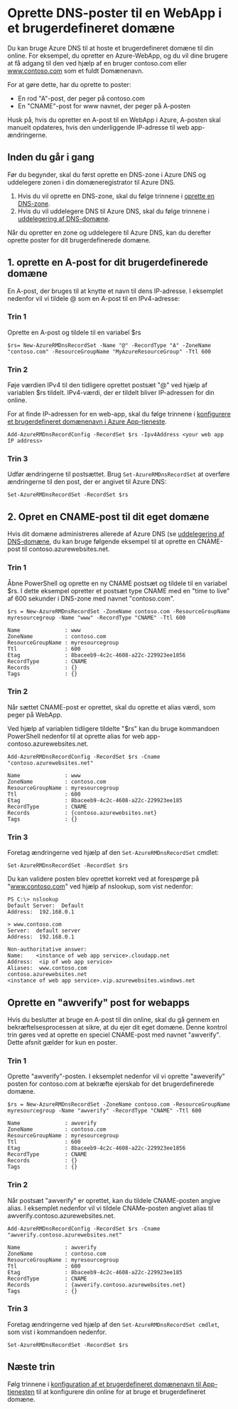 <properties
   pageTitle="Oprette brugerdefinerede DNS-poster til en WebApp | Microsoft Azure  "
   description="Sådan oprettes brugerdefinerede domæne DNS-poster for online ved hjælp af Azure DNS."
   services="dns"
   documentationCenter="na"
   authors="sdwheeler"
   manager="carmonm"
   editor=""/>

<tags
   ms.service="dns"
   ms.devlang="na"
   ms.topic="article"
   ms.tgt_pltfrm="na"
   ms.workload="infrastructure-services"
   ms.date="08/16/2016"
   ms.author="sewhee"/>

# <a name="create-dns-records-for-a-web-app-in-a-custom-domain"></a>Oprette DNS-poster til en WebApp i et brugerdefineret domæne

Du kan bruge Azure DNS til at hoste et brugerdefineret domæne til din online. For eksempel, du opretter en Azure-WebApp, og du vil dine brugere at få adgang til den ved hjælp af en bruger contoso.com eller www.contoso.com som et fuldt Domænenavn.

For at gøre dette, har du oprette to poster:

- En rod "A"-post, der peger på contoso.com
- En "CNAME"-post for www navnet, der peger på A-posten

Husk på, hvis du opretter en A-post til en WebApp i Azure, A-posten skal manuelt opdateres, hvis den underliggende IP-adresse til web app-ændringerne.

## <a name="before-you-begin"></a>Inden du går i gang

Før du begynder, skal du først oprette en DNS-zone i Azure DNS og uddelegere zonen i din domæneregistrator til Azure DNS.

1. Hvis du vil oprette en DNS-zone, skal du følge trinnene i [oprette en DNS-zone](dns-getstarted-create-dnszone.md).
2. Hvis du vil uddelegere DNS til Azure DNS, skal du følge trinnene i [uddelegering af DNS-domæne](dns-domain-delegation.md).

Når du opretter en zone og uddelegere til Azure DNS, kan du derefter oprette poster for dit brugerdefinerede domæne.


## <a name="1-create-an-a-record-for-your-custom-domain"></a>1. oprette en A-post for dit brugerdefinerede domæne

En A-post, der bruges til at knytte et navn til dens IP-adresse. I eksemplet nedenfor vil vi tildele @ som en A-post til en IPv4-adresse:

### <a name="step-1"></a>Trin 1

Oprette en A-post og tildele til en variabel $rs

    $rs= New-AzureRMDnsRecordSet -Name "@" -RecordType "A" -ZoneName "contoso.com" -ResourceGroupName "MyAzureResourceGroup" -Ttl 600

### <a name="step-2"></a>Trin 2

Føje værdien IPv4 til den tidligere oprettet postsæt "@" ved hjælp af variablen $rs tildelt. IPv4-værdi, der er tildelt bliver IP-adressen for din online.

For at finde IP-adressen for en web-app, skal du følge trinnene i [konfigurere et brugerdefineret domænenavn i Azure App-tjeneste](../web-sites-custom-domain-name.md#Find-the-virtual-IP-address).

    Add-AzureRMDnsRecordConfig -RecordSet $rs -Ipv4Address <your web app IP address>

### <a name="step-3"></a>Trin 3

Udfør ændringerne til postsættet. Brug `Set-AzureRMDnsRecordSet` at overføre ændringerne til den post, der er angivet til Azure DNS:

    Set-AzureRMDnsRecordSet -RecordSet $rs

## <a name="2-create-a-cname-record-for-your-custom-domain"></a>2. Opret en CNAME-post til dit eget domæne

Hvis dit domæne administreres allerede af Azure DNS (se [uddelegering af DNS-domæne](dns-domain-delegation.md), du kan bruge følgende eksempel til at oprette en CNAME-post til contoso.azurewebsites.net.

### <a name="step-1"></a>Trin 1

Åbne PowerShell og oprette en ny CNAME postsæt og tildele til en variabel $rs. I dette eksempel opretter et postsæt type CNAME med en "time to live" af 600 sekunder i DNS-zone med navnet "contoso.com".

    $rs = New-AzureRMDnsRecordSet -ZoneName contoso.com -ResourceGroupName myresourcegroup -Name "www" -RecordType "CNAME" -Ttl 600

    Name              : www
    ZoneName          : contoso.com
    ResourceGroupName : myresourcegroup
    Ttl               : 600
    Etag              : 8baceeb9-4c2c-4608-a22c-229923ee1856
    RecordType        : CNAME
    Records           : {}
    Tags              : {}


### <a name="step-2"></a>Trin 2

Når sættet CNAME-post er oprettet, skal du oprette et alias værdi, som peger på WebApp.

Ved hjælp af variablen tidligere tildelte "$rs" kan du bruge kommandoen PowerShell nedenfor til at oprette alias for web app-contoso.azurewebsites.net.

    Add-AzureRMDnsRecordConfig -RecordSet $rs -Cname "contoso.azurewebsites.net"

    Name              : www
    ZoneName          : contoso.com
    ResourceGroupName : myresourcegroup
    Ttl               : 600
    Etag              : 8baceeb9-4c2c-4608-a22c-229923ee185
    RecordType        : CNAME
    Records           : {contoso.azurewebsites.net}
    Tags              : {}

### <a name="step-3"></a>Trin 3

Foretag ændringerne ved hjælp af den `Set-AzureRMDnsRecordSet` cmdlet:

    Set-AzureRMDnsRecordSet -RecordSet $rs

Du kan validere posten blev oprettet korrekt ved at forespørge på "www.contoso.com" ved hjælp af nslookup, som vist nedenfor:

    PS C:\> nslookup
    Default Server:  Default
    Address:  192.168.0.1

    > www.contoso.com
    Server:  default server
    Address:  192.168.0.1

    Non-authoritative answer:
    Name:    <instance of web app service>.cloudapp.net
    Address:  <ip of web app service>
    Aliases:  www.contoso.com
    contoso.azurewebsites.net
    <instance of web app service>.vip.azurewebsites.windows.net

## <a name="create-an-awverify-record-for-web-apps"></a>Oprette en "awverify" post for webapps


Hvis du beslutter at bruge en A-post til din online, skal du gå gennem en bekræftelsesprocessen at sikre, at du ejer dit eget domæne. Denne kontrol trin gøres ved at oprette en speciel CNAME-post med navnet "awverify". Dette afsnit gælder for kun en poster.


### <a name="step-1"></a>Trin 1

Oprette "awverify"-posten. I eksemplet nedenfor vil vi oprette "aweverify" posten for contoso.com at bekræfte ejerskab for det brugerdefinerede domæne.

    $rs = New-AzureRMDnsRecordSet -ZoneName contoso.com -ResourceGroupName myresourcegroup -Name "awverify" -RecordType "CNAME" -Ttl 600

    Name              : awverify
    ZoneName          : contoso.com
    ResourceGroupName : myresourcegroup
    Ttl               : 600
    Etag              : 8baceeb9-4c2c-4608-a22c-229923ee1856
    RecordType        : CNAME
    Records           : {}
    Tags              : {}


### <a name="step-2"></a>Trin 2

Når postsæt "awverify" er oprettet, kan du tildele CNAME-posten angive alias. I eksemplet nedenfor vil vi tildele CNAMe-posten angivet alias til awverify.contoso.azurewebsites.net.

    Add-AzureRMDnsRecordConfig -RecordSet $rs -Cname "awverify.contoso.azurewebsites.net"

    Name              : awverify
    ZoneName          : contoso.com
    ResourceGroupName : myresourcegroup
    Ttl               : 600
    Etag              : 8baceeb9-4c2c-4608-a22c-229923ee185
    RecordType        : CNAME
    Records           : {awverify.contoso.azurewebsites.net}
    Tags              : {}

### <a name="step-3"></a>Trin 3

Foretag ændringerne ved hjælp af den `Set-AzureRMDnsRecordSet cmdlet`, som vist i kommandoen nedenfor.

    Set-AzureRMDnsRecordSet -RecordSet $rs



## <a name="next-steps"></a>Næste trin

Følg trinnene i [konfiguration af et brugerdefineret domænenavn til App-tjenesten](../app-service-web/web-sites-custom-domain-name.md) til at konfigurere din online for at bruge et brugerdefineret domæne.








